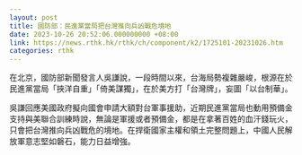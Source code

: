 ```yaml
---
layout: post
title: 國防部：民進黨當局把台灣推向兵凶戰危境地
date: 2023-10-26 20:52:06.000000000 +08:00
link: https://news.rthk.hk/rthk/ch/component/k2/1725101-20231026.htm
categories: rthk
---
```


在北京，國防部新聞發言人吳謙說，一段時間以來，台海局勢複雜嚴峻，根源在於民進黨當局「挾洋自重」「倚美謀獨」，在於美方打「台灣牌」，妄圖「以台制華」。

吳謙回應美國政府擬向國會申請大額對台軍事援助，近期民進黨當局也動用預備金支持與美聯合訓練時說，無論是軍援或者預備金，都是在拿著百姓的血汗錢玩火，只會把台灣推向兵凶戰危的境地。在捍衛國家主權和領土完整問題上，中國人民解放軍意志堅如磐石，能力日益增強。
